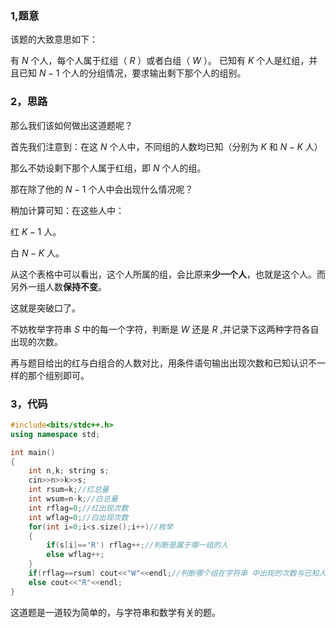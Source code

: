 ### 1,题意


该题的大致意思如下：

有 $N$ 个人，每个人属于红组（ $R$ ）或者白组（ $W$ ）。 已知有 $K$ 个人是红组，并且已知 $N-1$ 个人的分组情况，要求输出剩下那个人的组别。

### 2，思路

那么我们该如何做出这道题呢？

首先我们注意到：在这 $N$ 个人中，不同组的人数均已知（分别为 $K$ 和 $N-K$ 人）

那么不妨设剩下那个人属于红组，即 $N$ 个人的组。

那在除了他的 $N-1$ 个人中会出现什么情况呢？

稍加计算可知：在这些人中：

 红  $K-1$ 人。
 
 白  $N-K$ 人。



从这个表格中可以看出，这个人所属的组，会比原来**少一个人**，也就是这个人。而另外一组人数**保持不变**。

这就是突破口了。

不妨枚举字符串 $S$ 中的每一个字符，判断是 $W$ 还是 $R$ ,并记录下这两种字符各自出现的次数。

再与题目给出的红与白组合的人数对比，用条件语句输出出现次数和已知认识不一样的那个组别即可。

### 3，代码

```cpp
#include<bits/stdc++.h>
using namespace std;

int main()
{
	int n,k; string s;
	cin>>n>>k>>s;
	int rsum=k;//红总量 
	int wsum=n-k;//白总量 
	int rflag=0;//红出现次数 
	int wflag=0;//白出现次数 
	for(int i=0;i<s.size();i++)//枚举 
	{
		if(s[i]=='R') rflag++;//判断是属于哪一组的人 
		else wflag++;
	}
	if(rflag==rsum) cout<<"W"<<endl;//判断哪个组在字符串 中出现的次数与已知人数不一样的输出 
	else cout<<"R"<<endl;
}
```

这道题是一道较为简单的，与字符串和数学有关的题。
